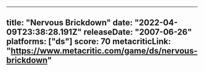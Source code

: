 
---
title: "Nervous Brickdown"
date: "2022-04-09T23:38:28.191Z"
releaseDate: "2007-06-26"
platforms: ["ds"]
score: 70
metacriticLink: "https://www.metacritic.com/game/ds/nervous-brickdown"
---
